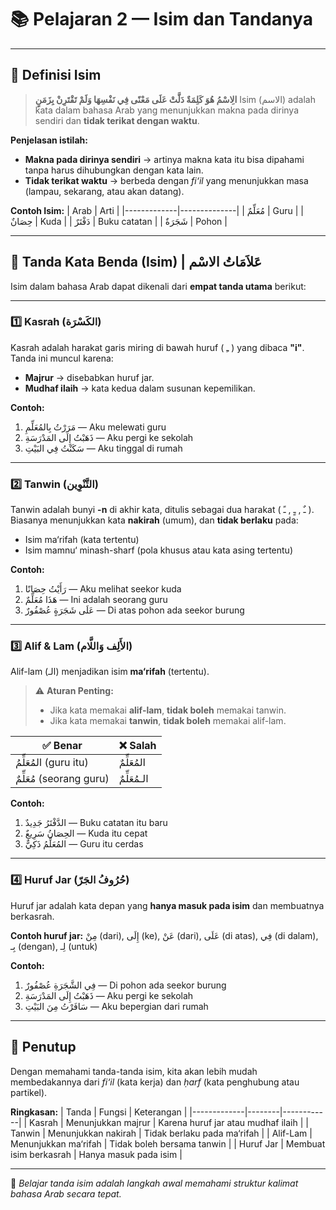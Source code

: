 # 📚 Pelajaran 2 — Isim dan Tandanya

---

## 📝 Definisi Isim
> **الِاسْمُ هُوَ كَلِمَةٌ دَلَّتْ عَلَى مَعْنًى فِي نَفْسِهَا وَلَمْ تَقْتَرِنْ بِزَمَنٍ**
> Isim (الاسم) adalah kata dalam bahasa Arab yang menunjukkan makna pada dirinya sendiri dan **tidak terikat dengan waktu**.

**Penjelasan istilah:**
- **Makna pada dirinya sendiri** → artinya makna kata itu bisa dipahami tanpa harus dihubungkan dengan kata lain.  
- **Tidak terikat waktu** → berbeda dengan *fi‘il* yang menunjukkan masa (lampau, sekarang, atau akan datang).

**Contoh Isim:**
| Arab        | Arti         |
|-------------|--------------|
| مُعَلِّمٌ    | Guru         |
| حِصَانٌ      | Kuda         |
| دَفْتَرٌ     | Buku catatan |
| شَجَرَةٌ     | Pohon        |

---

## 📍 Tanda Kata Benda (Isim) | عَلاَمَاتُ الاسْم
Isim dalam bahasa Arab dapat dikenali dari **empat tanda utama** berikut:

---

### 1️⃣ Kasrah (الكَسْرَة)
Kasrah adalah harakat garis miring di bawah huruf ( ـِ ) yang dibaca **"i"**.  
Tanda ini muncul karena:
- **Majrur** → disebabkan huruf jar.  
- **Mudhaf ilaih** → kata kedua dalam susunan kepemilikan.  

**Contoh:**
1. مَرَرْتُ بِالمُعَلِّمِ — Aku melewati guru  
2. ذَهَبْتُ إِلَى المَدْرَسَةِ — Aku pergi ke sekolah  
3. سَكَنْتُ فِي البَيْتِ — Aku tinggal di rumah  

---

### 2️⃣ Tanwin (التَّنْوِين)
Tanwin adalah bunyi **-n** di akhir kata, ditulis sebagai dua harakat ( ـٌ , ـٍ , ـً ).  
Biasanya menunjukkan kata **nakirah** (umum), dan **tidak berlaku** pada:
- Isim ma‘rifah (kata tertentu)  
- Isim mamnu‘ minash-sharf (pola khusus atau kata asing tertentu)

**Contoh:**
1. رَأَيْتُ حِصَانًا — Aku melihat seekor kuda  
2. هَذَا مُعَلِّمٌ — Ini adalah seorang guru  
3. عَلَى شَجَرَةٍ عُصْفُورٌ — Di atas pohon ada seekor burung  

---

### 3️⃣ Alif & Lam (الأَلِف وَاللَّام)
Alif-lam (الـ) menjadikan isim **ma‘rifah** (tertentu).

> ⚠ **Aturan Penting:**
> - Jika kata memakai **alif-lam**, **tidak boleh** memakai tanwin.  
> - Jika kata memakai **tanwin**, **tidak boleh** memakai alif-lam.

| ✅ Benar                | ❌ Salah                  |
|-------------------------|---------------------------|
| المُعَلِّمُ (guru itu)  | المُعَلِّمٌ               |
| مُعَلِّمٌ (seorang guru) | الـمُعَلِّمٌ              |

**Contoh:**
1. الدَّفْتَرُ جَدِيدٌ — Buku catatan itu baru  
2. الحِصَانُ سَرِيعٌ — Kuda itu cepat  
3. المُعَلِّمُ ذَكِيٌّ — Guru itu cerdas  

---

### 4️⃣ Huruf Jar (حُرُوفُ الجَرّ)
Huruf jar adalah kata depan yang **hanya masuk pada isim** dan membuatnya berkasrah.  

**Contoh huruf jar:** مِنْ (dari), إِلَى (ke), عَنْ (dari), عَلَى (di atas), فِي (di dalam), بِـ (dengan), لِـ (untuk)

**Contoh:**
1. فِي الشَّجَرَةِ عُصْفُورٌ — Di pohon ada seekor burung  
2. ذَهَبْتُ إِلَى المَدْرَسَةِ — Aku pergi ke sekolah  
3. سَافَرْتُ مِنَ البَيْتِ — Aku bepergian dari rumah  

---

## 🏁 Penutup
Dengan memahami tanda-tanda isim, kita akan lebih mudah membedakannya dari *fi‘il* (kata kerja) dan *ḥarf* (kata penghubung atau partikel).  

**Ringkasan:**
| Tanda       | Fungsi | Keterangan |
|-------------|--------|------------|
| Kasrah      | Menunjukkan majrur | Karena huruf jar atau mudhaf ilaih |
| Tanwin      | Menunjukkan nakirah | Tidak berlaku pada ma‘rifah |
| Alif-Lam    | Menunjukkan ma‘rifah | Tidak boleh bersama tanwin |
| Huruf Jar   | Membuat isim berkasrah | Hanya masuk pada isim |

---
📖 *Belajar tanda isim adalah langkah awal memahami struktur kalimat bahasa Arab secara tepat.*
